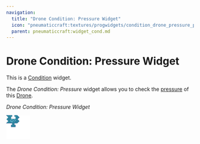 ```yaml
---
navigation:
  title: "Drone Condition: Pressure Widget"
  icon: "pneumaticcraft:textures/progwidgets/condition_drone_pressure_piece.png"
  parent: pneumaticcraft:widget_cond.md
---
```


# Drone Condition: Pressure Widget

This is a [Condition](./conditions.md) widget.

The *Drone Condition: Pressure* widget allows you to check the [pressure](../pressure.md) of this [Drone](../drone.md).

*Drone Condition: Pressure Widget*

![](condition_drone_pressure_piece.png)

